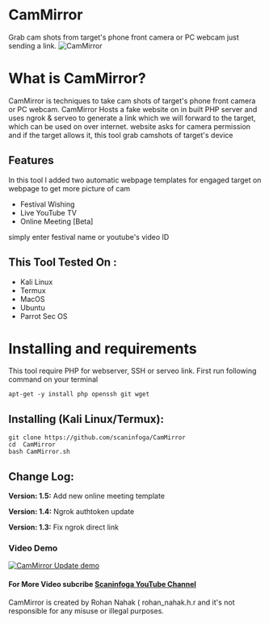 # CamMirror
Grab cam shots from target's phone front camera or PC webcam just sending a link.
![CamMirror](http://scaninfoga.in/wp-content/uploads/2022/04/cammi.png)

# What is CamMirror?
<p> CamMirror is techniques to take cam shots of target's phone front camera or PC webcam.  CamMirror Hosts a fake website on in built PHP server and uses ngrok & serveo to generate a link which we will forward to the target, which can be used on over internet. website asks for camera permission and if the target allows it, this tool grab camshots of target's device</p>

## Features
<p>In this tool I added two automatic webpage templates for engaged target on webpage to get more picture of cam</p>
<ul>
  <li>Festival Wishing</li>
  <li>Live YouTube TV</li>
   <li>Online Meeting [Beta]</li>
</ul>
<p>simply enter festival name or youtube's video ID</p>

## This Tool Tested On :
<ul>
  <li>Kali Linux</li>
  <li>Termux</li>
  <li>MacOS</li>
  <li>Ubuntu</li>
  <li>Parrot Sec OS</li>
</ul>

# Installing and requirements
<p>This tool require PHP for webserver, SSH or serveo link. First run following command on your terminal</p>

```
apt-get -y install php openssh git wget
```

## Installing (Kali Linux/Termux):

```
git clone https://github.com/scaninfoga/CamMirror
cd  CamMirror
bash CamMirror.sh
```

## Change Log:

<p><b>Version: 1.5:</b> Add new online meeting template</p>
<p><b>Version: 1.4:</b> Ngrok authtoken update</p>
<p><b>Version: 1.3:</b> Fix ngrok direct link</p>

### Video Demo
[![CamMirror Update demo](http://scaninfoga.in/wp-content/uploads/2022/04/cammi.png)](https://www.youtube.com/channel/UCl9W4KnQ0Yk8HQdxlcFP7Zg)
#### For More Video subcribe <a href="https://www.youtube.com/channel/UCl9W4KnQ0Yk8HQdxlcFP7Zg">Scaninfoga YouTube Channel</a>
<p>CamMirror is created by Rohan Nahak ( rohan_nahak.h.r and it's not responsible for any misuse or illegal purposes.</p>

